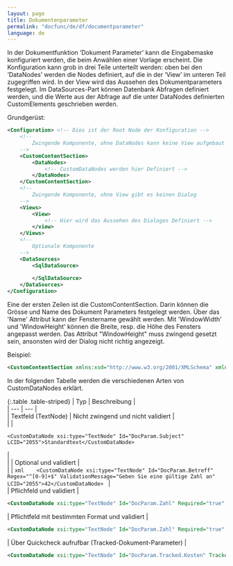 ```yaml
---
layout: page
title: Dokumentenparameter
permalink: "docfunc/de/df/documentparameter"
language: de
---
```


In der Dokumentfunktion ‘Dokument Parameter’ kann die Eingabemaske konfiguriert werden, die beim Anwählen einer Vorlage erscheint. Die Konfiguration kann grob in drei Teile unterteilt werden: oben bei den ‘DataNodes’ werden die Nodes definiert, auf die in der ‘View’ im unteren Teil zugegriffen wird. In der View wird das Aussehen des Dokumentparameters festgelegt. Im DataSources-Part können Datenbank Abfragen definiert werden, und die Werte aus der Abfrage auf die unter DataNodes definierten CustomElements geschrieben werden.

Grundgerüst:
```xml
<Configuration>	<!-- Dies ist der Root Node der Konfiguration -->
	<!--
		Zwingende Komponente, ohne DataNodes kann keine View aufgebaut werden
	-->
	<CustomContentSection>
		<DataNodes>
			<!-- CustomDataNodes werden hier Definiert -->
		</DataNodes>
	</CustomContentSection>
	<!--
		Zwingende Komponente, ohne View gibt es keinen Dialog
	-->
	<Views>
		<View>
			<!-- Hier wird das Aussehen des Dialoges Definiert -->
		</view>
	</Views>
	<!-- 
		Optionale Komponente
	-->
	<DataSources>
		<SqlDataSource>
		
		</SqlDataSource>
	</DataSources>
</Configuration>
```

Eine der ersten Zeilen ist die CustomContentSection. Darin können die Grösse und Name des Dokument Parameters festgelegt werden. Über das 'Name' Attribut kann der Fenstername gewählt werden. Mit 'WindowWidth' und 'WindowHeight' können die Breite, resp. die Höhe des Fensters angepasst werden.
Das Attribut "WindowHeight" muss zwingend gesetzt sein, ansonsten wird der Dialog nicht richtig angezeigt.

Beispiel:
```xml
<CustomContentSection xmlns:xsd="http://www.w3.org/2001/XMLSchema" xmlns:xsi="http://www.w3.org/2001/XMLSchema-instance" Name="Dokument-Parameter" WindowWidth="750" WindowHeight="750">
```

In der folgenden Tabelle werden die verschiedenen Arten von CustomDataNodes erklärt.

{:.table .table-striped}
|  Typ     |  Beschreibung  |             
|  --- 	|  ---	|    
|  Textfeld (TextNode) |  Nicht zwingend und nicht validiert  |   
|  |  <pre lang="xml">`<CustomDataNode xsi:type="TextNode" Id="DocParam.Subject" LCID="2055">Standardtext</CustomDataNode>`</pre>  |    
|  |  Optional und validiert  |    
|  | ```xml   
	  <CustomDataNode xsi:type="TextNode" Id="DocParam.Betreff" Regex="^[0-9]+$" ValidationMessage="Geben Sie eine gültige Zahl an" LCID="2055">42</CustomDataNode>
	  ```  |   
|  Pflichfeld und validiert |  

 
```xml
<CustomDataNode xsi:type="TextNode" Id="DocParam.Zahl" Required="true" ValidationMessage="Das Betreff-Feld darf nicht leer sein." LCID="2055" />
```
|  Pflichtfeld mit bestimmten Format und validiert |
```xml
<CustomDataNode xsi:type="TextNode" Id="DocParam.Zahl" Required="true" Regex="^[0-9]+$" ValidationMessage="Das Betreff-Feld darf nicht leer sein." LCID="2055" />
```
|  Über Quickcheck aufrufbar (Tracked-Dokument-Parameter) |
```xml
<CustomDataNode xsi:type="TextNode" Id="DocParam.Tracked.Kosten" Tracked="true" Label="Gesamtkosten" LCID="2055" />
```
